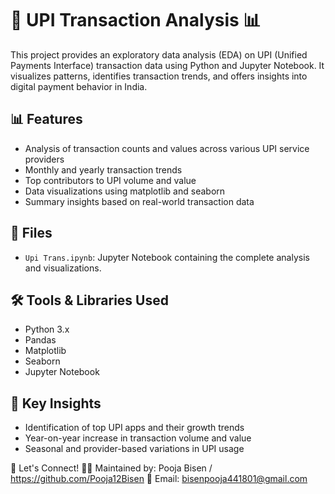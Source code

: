 # 💸 UPI Transaction Analysis 📊

This project provides an exploratory data analysis (EDA) on UPI (Unified Payments Interface) transaction data using Python and Jupyter Notebook. 
It visualizes patterns, identifies transaction trends, and offers insights into digital payment behavior in India.

## 📊 Features

- Analysis of transaction counts and values across various UPI service providers
- Monthly and yearly transaction trends
- Top contributors to UPI volume and value
- Data visualizations using matplotlib and seaborn
- Summary insights based on real-world transaction data

## 📁 Files

- `Upi Trans.ipynb`: Jupyter Notebook containing the complete analysis and visualizations.

## 🛠️ Tools & Libraries Used

- Python 3.x
- Pandas
- Matplotlib
- Seaborn
- Jupyter Notebook

## 📌 Key Insights

- Identification of top UPI apps and their growth trends
- Year-on-year increase in transaction volume and value
- Seasonal and provider-based variations in UPI usage



🤝 Let's Connect!
👨‍💻 Maintained by: Pooja Bisen / https://github.com/Pooja12Bisen
📧 Email: bisenpooja441801@gmail.com
